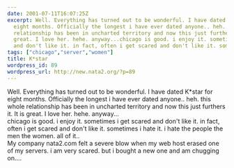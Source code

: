 ```yaml
---
date: 2001-07-11T16:07:25Z
excerpt: Well. Everything has turned out to be wonderful. I have dated K*star for
  eight months. Officially the longest i have ever dated anyone.. heh. this whole
  relationship has been in uncharted territory and now this just furthers it. It is
  great. I love her. hehe. anyway...chicago is good. i enjoy it. sometimes i get scared
  and don't like it. in fact, often i get scared and don't like it. someti...
tags: ["chicago","server","women"]
title: K*star
wordpress_id: 89
wordpress_url: http://new.nata2.org/?p=89
---
```


Well. Everything has turned out to be wonderful. I have dated K*star for eight months. Officially the longest i have ever dated anyone.. heh. this whole relationship has been in uncharted territory and now this just furthers it. It is great. I love her. hehe. anyway...<br>chicago is good. i enjoy it. sometimes i get scared and don't like it. in fact, often i get scared and don't like it. sometimes i hate it. i hate the people the men the women. all of it..<br>
My company nata2.com felt a severe blow when my web host erased one of my servers. i am very scared. but i bought a new one and am chugging on....
